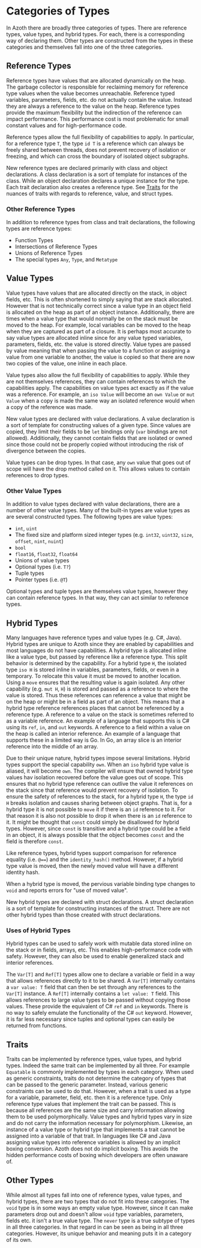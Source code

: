 # Categories of Types

In Azoth there are broadly three categories of types. There are reference types, value types, and
hybrid types. For each, there is a corresponding way of declaring them. Other types are constructed
from the types in these categories and themselves fall into one of the three categories.

## Reference Types

Reference types have values that are allocated dynamically on the heap. The garbage collector is
responsible for reclaiming memory for reference type values when the value becomes unreachable.
Reference typed variables, parameters, fields, etc. do not actually contain the value. Instead they
are always a reference to the value on the heap. Reference types provide the maximum flexibility but
the indirection of the reference can impact performance. This performance cost is most problematic
for small constant values and for high-performance code.

Reference types allow the full flexibility of capabilities to apply. In particular, for a reference
type `T`, the type `id T` is a reference which can always be freely shared between threads, does not
prevent recovery of isolation or freezing, and which can cross the boundary of isolated object
subgraphs.

New reference types are declared primarily with class and object declarations. A class declaration
is a sort of template for instances of the class. While an object declaration declares a unique
instance for the type. Each trait declaration also creates a reference type. See [Traits](#traits)
for the nuances of traits with regards to reference, value, and struct types.

### Other Reference Types

In addition to reference types from class and trait declarations, the following types are reference
types:

* Function Types
* Intersections of Reference Types
* Unions of Reference Types
* The special types `Any`, `Type`, and `Metatype`

## Value Types

Value types have values that are allocated directly on the stack, in object fields, etc. This is
often shortened to simply saying that are stack allocated. However that is not technically correct
since a value type in an object field is allocated on the heap as part of an object instance.
Additionally, there are times when a value type that would normally be on the stack must be moved to
the heap. For example, local variables can be moved to the heap when they are captured as part of a
closure. It is perhaps most accurate to say value types are allocated inline since for any value
typed variables, parameters, fields, etc. the value is stored directly. Value types are passed by
value meaning that when passing the value to a function or assigning a value from one variable to
another, the value is copied so that there are now two copies of the value, one inline in each
place.

Value types also allow the full flexibility of capabilities to apply. While they are not themselves
references, they can contain references to which the capabilities apply. The capabilities on value
types act exactly as if the value was a reference. For example, an `iso Value` will become an `own
Value` or `mut Value` when a copy is made the same way an isolated reference would when a copy of
the reference was made.

New value types are declared with value declarations. A value declaration is a sort of template for
constructing values of a given type. Since values are copied, they limit their fields to be `let`
bindings only (`var` bindings are not allowed). Additionally, they cannot contain fields that are
isolated or owned since those could not be properly copied without introducing the risk of
divergence between the copies.

Value types can be drop types. In that case, any `own` value that goes out of scope will have the
drop method called on it. This allows values to contain references to drop types.

### Other Value Types

In addition to value types declared with value declarations, there are a number of other value
types. Many of the built-in types are value types as are several constructed types. The following
types are value types:

* `int`, `uint`
* The fixed size and platform sized integer types (e.g. `int32`, `uint32`, `size`, `offset`, `nint`,
  `nuint`)
* `bool`
* `float16`, `float32`, `float64`
* Unions of value types
* Optional types (i.e. `T?`)
* Tuple types
* Pointer types (i.e. `@T`)

Optional types and tuple types are themselves value types, however they can contain reference types.
In that way, they can act similar to reference types.

## Hybrid Types

Many languages have reference types and value types (e.g. C#, Java). Hybrid types are unique to
Azoth since they are enabled by capabilities and most languages do not have capabilities. A hybrid
type is allocated inline like a value type, but passed by reference like a reference type. This
split behavior is determined by the capability. For a hybrid type `H`, the isolated type `iso H` is
stored inline in variables, parameters, fields, or even in a temporary. To relocate this value it
must be moved to another location. Using a `move` ensures that the resulting value is again
isolated. Any other capability (e.g. `mut H`, `H`) is stored and passed as a reference to where the
value is stored. Thus these references can reference a value that might be on the heap or might be
in a field as part of an object. This means that a hybrid type reference references places that
cannot be referenced by a reference type. A reference to a value on the stack is sometimes referred
to as a variable reference. An example of a language that supports this is C# using its `ref`, `in`,
and `out` keywords. A reference to a field within a value on the heap is called an interior
reference. An example of a language that supports these in a limited way is Go. In Go, an array
slice is an interior reference into the middle of an array.

Due to their unique nature, hybrid types impose several limitations. Hybrid types support the
special capability `own`. When an `iso` hybrid type value is aliased, it will become `own`. The
compiler will ensure that owned hybrid type values hav isolation recovered before the value goes out
of scope. This ensures that no hybrid type reference can outlive the value it references on the
stack since that reference would prevent recovery of isolation. To ensure the safety of references
to the stack, for a hybrid type `H`, the type `id H` breaks isolation and causes sharing between
object graphs. That is, for a hybrid type it is not possible to `move` it if there is an `id`
reference to it. For that reason it is also not possible to drop it when there is an `id` reference
to it. It might be thought that `const` could simply be disallowed for hybrid types. However, since
`const` is transitive and a hybrid type could be a field in an object, it is always possible that
the object becomes `const` and the field is therefore `const`.

Like reference types, hybrid types support comparison for reference equality (i.e. `@==`) and the
`identity_hash()` method. However, if a hybrid type value is moved, then the newly moved value will
have a different identity hash.

When a hybrid type is moved, the pervious variable binding type changes to `void` and reports errors
for "use of moved value".

New hybrid types are declared with struct declarations. A struct declaration is a sort of template
for constructing instances of the struct. There are not other hybrid types than those created with
struct declarations.

### Uses of Hybrid Types

Hybrid types can be used to safely work with mutable data stored inline on the stack or in fields,
arrays, etc. This enables high-performance code with safety. However, they can also be used to
enable generalized stack and interior references.

The `Var[T]` and `Ref[T]` types allow one to declare a variable or field in a way that allows
references directly to it to be shared. A `Var[T]` internally contains a `var value: T` field that
can then be set through any references to the `Var[T]` instance. A `Ref[T]` internally contains a
`let value: T` field. This allows references to large value types to be passed without copying those
values. These provide the equivalent of C# `ref` and `in` keywords. There is no way to safely
emulate the functionality of the C# `out` keyword. However, it is far less necessary since tuples
and optional types can easily be returned from functions.

## Traits

Traits can be implemented by reference types, value types, and hybrid types. Indeed the same trait
can be implemented by all three. For example `Equatable` is commonly implemented by types in each
category. When used as generic constraints, traits do not determine the category of types that can
be passed to the generic parameter. Instead, various generic constraints can be used to do that.
However, when a trait is used as a type for a variable, parameter, field, etc. then it is a
reference type. Only reference type values that implement the trait can be passed. This is because
all references are the same size and carry information allowing them to be used polymorphically.
Value types and hybrid types vary in size and do not carry the information necessary for
polymorphism. Likewise, an instance of a value type or hybrid type that implements a trait cannot be
assigned into a variable of that trait. In languages like C# and Java assigning value types into
reference variables is allowed by an implicit boxing conversion. Azoth does not do implicit boxing.
This avoids the hidden performance costs of boxing which developers are often unaware of.

## Other Types

While almost all types fall into one of reference types, value types, and hybrid types, there are
two types that do not fit into these categories. The `void` type is in some ways an empty value
type. However, since it can make parameters drop out and doesn't allow `void` type variables,
parameters, fields etc. it isn't a true value type. The `never` type is a true subtype of types in
all three categories. In that regard in can be seen as being in all three categories. However, its
unique behavior and meaning puts it in a category of its own.
